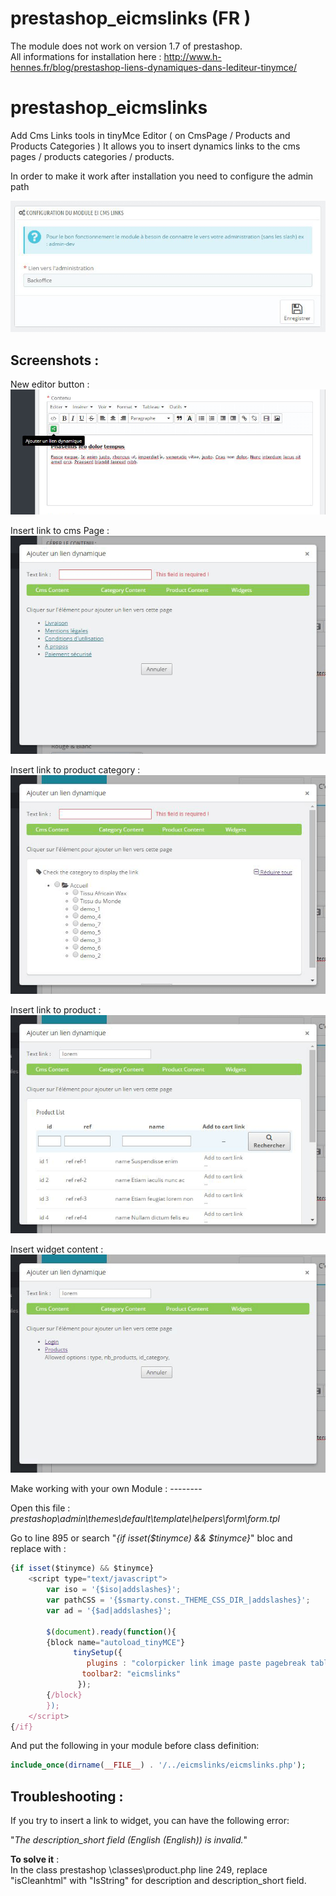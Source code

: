 # prestashop_eicmslinks (FR )
The module does not work on version 1.7 of prestashop.<br />
All informations for installation here : http://www.h-hennes.fr/blog/prestashop-liens-dynamiques-dans-lediteur-tinymce/

# prestashop_eicmslinks
Add Cms Links tools in tinyMce Editor ( on CmsPage / Products and Products Categories )
It allows you to insert dynamics links to the cms pages / products categories / products.

In order to make it work after installation you need to configure the admin path
<p align="left">
<img src="https://github.com/SeyitDuman/prestashop_eicmslinks/blob/dev-v1.0/medias/eicmslinks-configuration.png?raw=true" alt="Ei cms links configuration">
</p> 

Screenshots :
--------
<p align="left">
	New editor button : <br />
	<img src="https://github.com/SeyitDuman/prestashop_eicmslinks/blob/dev-v1.0/medias/eicmslinks-button.png?raw=true" alt="Eicmslinks Button">
</p>

<p align="left">
	Insert link to cms Page : <br />
	<img src="https://github.com/SeyitDuman/prestashop_eicmslinks/blob/dev-v1.0/medias/eicms-links-page.png?raw=true" alt="Insert link to cms Page">
</p>

<p align="left">
	Insert link to product category : <br />
	<img src="https://github.com/SeyitDuman/prestashop_eicmslinks/blob/dev-v1.0/medias/eicms-links-category.png?raw=true" alt="Insert link to product category">
</p>

<p align="left">
	Insert link to product : <br />
	<img src="https://github.com/SeyitDuman/prestashop_eicmslinks/blob/dev-v1.0/medias/eicmslinks-product.png?raw=true" alt="Insert link to product">
</p>
<p align="left">
	Insert widget content : <br />
	<img src="https://github.com/SeyitDuman/prestashop_eicmslinks/blob/dev-v1.0/medias/eicmslinks-widget.png?raw=true" alt="Insert widget content">
</p>
Make working with your own Module :
--------

<p>Open this file : <i>prestashop\admin\themes\default\template\helpers\form\form.tpl</i></p>
<p>Go to line 895 or search "<i>{if isset($tinymce) && $tinymce}</i>" bloc and replace with :</p>

```javascript
{if isset($tinymce) && $tinymce}
    <script type="text/javascript">
        var iso = '{$iso|addslashes}';
        var pathCSS = '{$smarty.const._THEME_CSS_DIR_|addslashes}';
        var ad = '{$ad|addslashes}';

        $(document).ready(function(){
        {block name="autoload_tinyMCE"}
              tinySetup({
                 plugins : "colorpicker link image paste pagebreak table contextmenu filemanager table code media autoresize textcolor eicmslinks",
                toolbar2: "eicmslinks"                                
               });
        {/block}
        });
    </script>
{/if}
```
And put the following in your module before class definition:
```php
include_once(dirname(__FILE__) . '/../eicmslinks/eicmslinks.php');
```
Troubleshooting :
--------

<p>

<p>If you try to insert a link to widget, you can have the following error:</p>

<p>"<i>The description_short field (English (English)) is invalid.</i>"</p>

<p><strong>To solve it</strong> :<br />
In the class prestashop \classes\product.php line 249, replace "isCleanhtml" with "IsString" for description and description_short field.</p>
